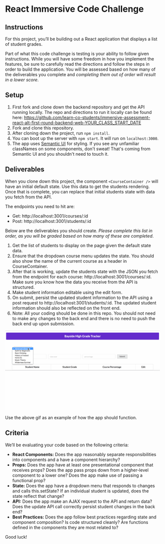 # React Immersive Code Challenge

## Instructions

For this project, you’ll be building out a React application that displays a list of student grades.

Part of what this code challenge is testing is your ability to follow given instructions. While you will have some freedom in how you implement the features, be sure to carefully read the directions and follow the steps in order to build the application. You will be assessed based on how many of the deliverables you complete and _completing them out of order will result in a lower score_.

## Setup
1) First fork and clone down the backend repository and get the API running locally. The repo and directions to run it locally can be found here:
https://github.com/learn-co-students/immersive-assessment-react-alt-first-round-backend-web-YOUR_CLASS_START_DATE
2) Fork and clone this repository.
3) After cloning down the project, run `npm install`.
4) You can boot up the server with `npm start`. It will run on `localhost:3000`.
5) The app uses [Semantic UI](https://semantic-ui.com/) for styling. If you see any unfamiliar classNames on some components, don't sweat! That's coming from Semantic UI and you shouldn't need to touch it.

## Deliverables

When you clone down this project, the component `<CourseContainer />` will have an initial default state.  Use this data to get the students rendering.  Once that is complete, you can replace that initial students state with data you fetch from the API.

The endpoints you need to hit are:
- Get: http://localhost:3001/courses/:id
- Post: http://localhost:3001/students/:id

Below are the deliverables you should create. _Please complete this list in order, as you will be graded based on how many of these are completed_.

1) Get the list of students to display on the page given the default state data.
2) Ensure that the dropdown course menu updates the state. You should also show the name of the current course as a header in CourseContainer.
3) After that is working, update the students state with the JSON you fetch from the endpoint for each course: http://localhost:3001/courses/:id. Make sure you know how the data you receive from the API is structured.
5) Make student information editable using the edit form.
6) On submit, persist the updated student information to the API using a post request to http://localhost:3001/students/:id. The updated student information should also be reflected on the front end.
7) Note: All your coding should be done in this repo. You should not need to make any changes to the back end and there is no need to push the back end up upon submission.

![example project](public/app.gif)

Use the above gif as an example of how the app should function.

## Criteria

We’ll be evaluating your code based on the following criteria:
- **React Components:** Does the app reasonably separate responsibilities into components and a have a component hierarchy?
- **Props:** Does the app have at least one presentational component that receives props? Does the app pass props down from a higher-level component to a lower one? Does the app make use of passing a functional prop?
- **State:** Does the app have a dropdown menu that responds to changes and calls this.setState? If an individual student is updated, does the state reflect that change?
- **API:** Does the app make an AJAX request to the API and return data? Does the update API call correctly persist student changes in the back end?
- **Best Practices:** Does the app follow best practices regarding state and component composition? Is code structured cleanly? Are functions defined in the components they are most related to?


Good luck!
